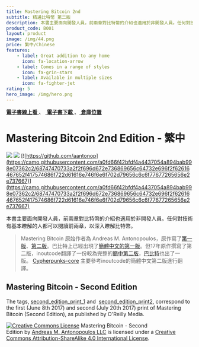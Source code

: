 ```yaml
---
title: Mastering Bitcoin 2nd
subtitle: 精通比特幣 第二版
description: 本書主要面向開發人員，前兩章對比特幣的介紹也適用於非開發人員。任何對技術有基本瞭解的人都可以閱讀前兩章，以深入瞭解比特幣。
product_code: B001
layout: product
image: /img/44.png
price: 繁中/Chinese
features:
    - label: Great addition to any home
      icon: fa-location-arrow
    - label: Comes in a range of styles
      icon: fa-grin-stars
    - label: Available in multiple sizes
      icon: fa-fighter-jet
rating: 5
hero_image: /img/hero.png
---
```


[ **電子書線上看** ](https://cypherpunks-core.github.io/bitcoinbook_2nd_zh/)、 [ **電子書下載** ](https://github.com/cypherpunks-core/bitcoinbook_2nd_zh/releases)、[ **倉庫位置** ](https://github.com/cypherpunks-core/bitcoinbook_2nd_zh)

# Mastering Bitcoin 2nd Edition - 繁中

[![](https://camo.githubusercontent.com/ad694d78f6e17b477b867400854bc97b07fdb1e3/68747470733a2f2f7472617669732d63692e6f72672f63797068657270756e6b732d636f72652f626974636f696e626f6f6b5f326e645f7a682e7376673f6272616e63683d6d6173746572)](https://travis-ci.org/cypherpunks-core/bitcoinbook_2nd_zh) [![](https://camo.githubusercontent.com/23ff8d0666e35665a64014eb8d0c2d00b69a91dc/68747470733a2f2f696d672e736869656c64732e696f2f62616467652f4c616e67756167652d547261646974696f6e616c2532304368696e6573652d6f72616e67652e737667)](https://camo.githubusercontent.com/23ff8d0666e35665a64014eb8d0c2d00b69a91dc/68747470733a2f2f696d672e736869656c64732e696f2f62616467652f4c616e67756167652d547261646974696f6e616c2532304368696e6573652d6f72616e67652e737667) [![https://github.com/aantonop](https://camo.githubusercontent.com/a0fd66f42bfdf4a4437054a894bab998e07362c2/68747470733a2f2f696d672e736869656c64732e696f2f62616467652f417574686f722d61616e746f6e6f702d79656c6c6f77677265656e2e737667)](https://camo.githubusercontent.com/a0fd66f42bfdf4a4437054a894bab998e07362c2/68747470733a2f2f696d672e736869656c64732e696f2f62616467652f417574686f722d61616e746f6e6f702d79656c6c6f77677265656e2e737667)

本書主要面向開發人員，前兩章對比特幣的介紹也適用於非開發人員。任何對技術有基本瞭解的人都可以閱讀前兩章，以深入瞭解比特幣。

> Mastering Bitcoin 原始作者為 Andreas M. Antonopoulos，原作寫了[第一版](https://github.com/bitcoinbook/bitcoinbook/releases/tag/Edition1Print1)、[第二版](https://github.com/bitcoinbook/bitcoinbook/releases/tag/second_edition_print_1)。巴比特上已經出現了[簡體中文的第一版](http://v1.8btc.com/books/261/master_bitcoin/_book/)。但17年原作撰寫了第二版，inoutcode翻譯了一份較為完整的[簡中第二版](https://github.com/inoutcode/bitcoin_book_2nd)，[巴比特](http://v1.8btc.com/books/261/master_bitcoin/_book/)也出了一版。 [Cypherpunks-core](https://github.com/cypherpunks-core) 主要參考inoutcode的簡體中文第二版進行翻譯。

## Mastering Bitcoin - Second Edition

The tags, [second_edition_print_1](https://github.com/bitcoinbook/bitcoinbook/releases/tag/second_edition_print_1) and  [second_edition_print2](https://github.com/bitcoinbook/bitcoinbook/releases/tag/second_edition_print2), correspond to the first (June 8th 2017) and second (July 20th 2017) print of Mastering Bitcoin (Second Edition), as published by O'Reilly Media.

[![Creative Commons License](https://camo.githubusercontent.com/e170e276291254896665fa8f612b99fe5b7dd005/68747470733a2f2f692e6372656174697665636f6d6d6f6e732e6f72672f6c2f62792d73612f342e302f38387833312e706e67)](http://creativecommons.org/licenses/by-sa/4.0/)
Mastering Bitcoin - Second Edition by [Andreas M. Antonopoulos LLC](https://antonopoulos.com/) is licensed under a [Creative Commons Attribution-ShareAlike 4.0 International License](http://creativecommons.org/licenses/by-sa/4.0/). 